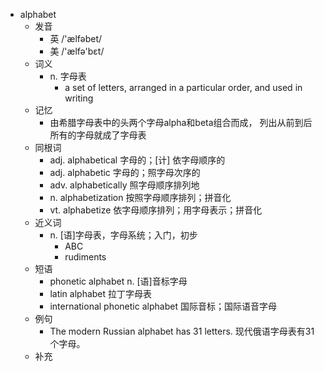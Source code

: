 - alphabet
  - 发音
    - 英 /'ælfəbet/
    - 美 /'ælfə'bɛt/
  - 词义
    - n. 字母表
      - a set of letters, arranged in a particular order, and used in writing
  - 记忆
    - 由希腊字母表中的头两个字母alpha和beta组合而成， 列出从前到后所有的字母就成了字母表
  - 同根词
    - adj. alphabetical 字母的；[计] 依字母顺序的
    - adj. alphabetic 字母的；照字母次序的
    - adv. alphabetically 照字母顺序排列地
    - n. alphabetization 按照字母顺序排列；拼音化
    - vt. alphabetize 依字母顺序排列；用字母表示；拼音化
  - 近义词
    - n. [语]字母表，字母系统；入门，初步
      - ABC
      - rudiments
  - 短语
    - phonetic alphabet n. [语]音标字母
    - latin alphabet 拉丁字母表
    - international phonetic alphabet 国际音标；国际语音字母
  - 例句
    - The modern Russian alphabet has 31 letters. 现代俄语字母表有31个字母。
  - 补充